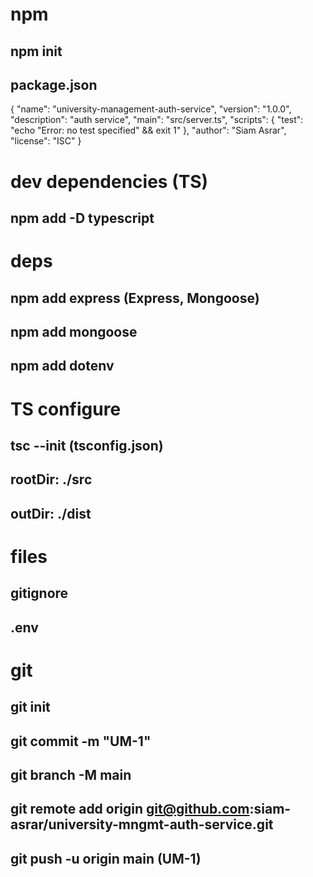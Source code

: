 # npm
## npm init
## package.json
{
  "name": "university-management-auth-service",
  "version": "1.0.0",
  "description": "auth service",
  "main": "src/server.ts",
  "scripts": {
    "test": "echo \"Error: no test specified\" && exit 1"
  },
  "author": "Siam Asrar",
  "license": "ISC"
}

# dev dependencies (TS)
## npm add -D typescript

# deps
## npm add express (Express, Mongoose)
## npm add mongoose
## npm add dotenv

# TS configure
## tsc --init (tsconfig.json)
## rootDir: ./src
## outDir: ./dist

# files
## gitignore
## .env

# git
## git init
## git commit -m "UM-1"
## git branch -M main
## git remote add origin git@github.com:siam-asrar/university-mngmt-auth-service.git
## git push -u origin main (UM-1)